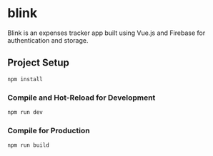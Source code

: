 # blink

Blink is an expenses tracker app built using Vue.js and Firebase for authentication and storage.

## Project Setup

```sh
npm install
```

### Compile and Hot-Reload for Development

```sh
npm run dev
```

### Compile for Production

```sh
npm run build
```
